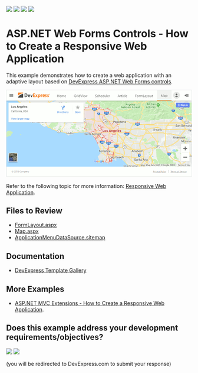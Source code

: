 <!-- default badges list -->
![](https://img.shields.io/endpoint?url=https://codecentral.devexpress.com/api/v1/VersionRange/180306543/18.2.3%2B)
[![](https://img.shields.io/badge/Open_in_DevExpress_Support_Center-FF7200?style=flat-square&logo=DevExpress&logoColor=white)](https://supportcenter.devexpress.com/ticket/details/T830438)
[![](https://img.shields.io/badge/📖_How_to_use_DevExpress_Examples-e9f6fc?style=flat-square)](https://docs.devexpress.com/GeneralInformation/403183)
[![](https://img.shields.io/badge/💬_Leave_Feedback-feecdd?style=flat-square)](#does-this-example-address-your-development-requirementsobjectives)
<!-- default badges end -->
# ASP.NET Web Forms Controls - How to Create a Responsive Web Application

This example demonstrates how to create a web application with an adaptive layout based on [DevExpress ASP.NET Web Forms controls](https://docs.devexpress.com/AspNet/7873/aspnet-webforms-controls).

![Create a Responsive Web Application](image.png)

Refer to the following topic for more information: [Responsive Web Application](https://docs.devexpress.com/AspNet/120713/whats-installed/visual-studio-integration/template-gallery/responsive-web-application-template).

## Files to Review

* [FormLayout.aspx](./CS/ResponsiveWebApplication/FormLayout.aspx)
* [Map.aspx](./CS/ResponsiveWebApplication/Map.aspx)
* [ApplicationMenuDataSource.sitemap](./CS/ResponsiveWebApplication/App_Data/ApplicationMenuDataSource.sitemap)

## Documentation

* [DevExpress Template Gallery ](https://docs.devexpress.com/AspNet/11613/whats-installed/visual-studio-integration/template-gallery)

## More Examples

 * [ASP.NET MVC Extensions - How to Create a Responsive Web Application](https://github.com/DevExpress-Examples/mvc-responsive-web-application).
<!-- feedback -->
## Does this example address your development requirements/objectives?

[<img src="https://www.devexpress.com/support/examples/i/yes-button.svg"/>](https://www.devexpress.com/support/examples/survey.xml?utm_source=github&utm_campaign=asp-net-web-forms-create-responsive-web-app&~~~was_helpful=yes) [<img src="https://www.devexpress.com/support/examples/i/no-button.svg"/>](https://www.devexpress.com/support/examples/survey.xml?utm_source=github&utm_campaign=asp-net-web-forms-create-responsive-web-app&~~~was_helpful=no)

(you will be redirected to DevExpress.com to submit your response)
<!-- feedback end -->
